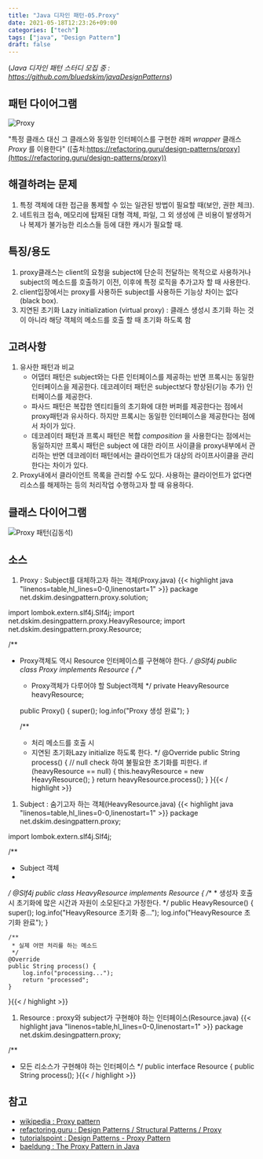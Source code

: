```yaml
---
title: "Java 디자인 패턴-05.Proxy"
date: 2021-05-18T12:23:26+09:00
categories: ["tech"]
tags: ["java", "Design Pattern"]
draft: false
---
```


(*Java 디자인 패턴 스터디 모집 중 : https://github.com/bluedskim/javaDesignPatterns*)

## 패턴 다이어그램

![Proxy](https://refactoring.guru/images/patterns/content/proxy/proxy-2x.png?id=fb3d14e21c210a758d47 "Proxy")

"특정 클래스 대신 그 클래스와 동일한 인터페이스를 구현한 래퍼 _wrapper_ 클래스 _Proxy_ 를 이용한다" ([출처:https://refactoring.guru/design-patterns/proxy](https://refactoring.guru/design-patterns/proxy))

## 해결하려는 문제

1. 특정 객체에 대한 접근을 통제할 수 있는 일관된 방법이 필요할 때(보안, 권한 체크).
1. 네트워크 접속, 메모리에 탑재된 대형 객체, 파일, 그 외 생성에 큰 비용이 발생하거나 복제가 불가능한 리소스들 등에 대한 캐시가 필요할 때.
## 특징/용도
1. proxy클래스는 client의 요청을 subject에 단순히 전달하는 목적으로 사용하거나 subject의 메소드를 호출하기 이전, 이후에 특정 로직을 추가고자 할 때 사용한다.
1. client입장에서는 proxy를 사용하든 subject를 사용하든 기능상 차이는 없다(black box).
1. 지연된 초기화 Lazy initialization (virtual proxy) : 클래스 생성시 초기화 하는 것이 아니라 해당 객체의 메소드를 호출 할 때 초기화 하도록 함 

## 고려사항

1. 유사한 패턴과 비교
   * 어댑터 패턴은 subject와는 다른 인터페이스를 제공하는 반면 프록시는 동일한 인터페이스을 제공한다. 데코레이터 패턴은 subject보다 향상된(기능 추가) 인터페이스를 제공한다.
   * 파사드 패턴은 복잡한 엔티티들의 초기화에 대한 버퍼를 제공한다는 점에서 proxy패턴과 유사하다. 하지만 프록시는 동일한 인터페이스을 제공한다는 점에서 차이가 있다. 
   * 데코레이터 패턴과 프록시 패턴은 복합 _composition_ 을 사용한다는 점에서는 동일하지만 프록시 패턴은 subject 에 대한 라이프 사이클을 proxy내부에서 관리하는 반면 데코레이터 패턴에서는 클라이언트가 대상의 라이프사이클을 관리한다는 차이가 있다.
1. Proxy내에서 클라이언트 목록을 관리할 수도 있다. 사용하는 클라이언트가 없다면 리소스를 해제하는 등의 처리작업 수행하고자 할 때 유용하다.

## 클래스 다이어그램

![Proxy 패턴(김동석)](https://www.plantuml.com/plantuml/png/bP71IiD048RFxbCC1MbxQ78l8ZruwALGr1VOPAVDQZORTYR1e892RWhYKL3F7XMy-4erVGUt1Ymj23gduPzlvfzXHiJISM5Ic3fxLi7ozcLPl_SM7rUVTmzD_TGN8j4A0KtE5HWq4JhQb3YnYeHWpId-EYL1gT11mfpJC0pdcfCY2c9hmYWjKD6fDk69BEK1afvdKycCBYCnizOdq3pVD_LRS_EuUBs6NIKPUvtAHp2P14freJiU3utf-6M5pdp3JCO8XqYsS3uv5pjv4QKwXYDsEfj3xcoCHBs-k1GYJYKHZ56MrRywsal_J1uZyOekhLOhg5LQxCTtxo88DbVPgdsF4gtrO7yB5MkZWI-kzH5coh_u2m00 "Proxy 패턴(김동석)")

## 소스
1. Proxy : Subject를 대체하고자 하는 객체(Proxy.java)
    {{< highlight java "linenos=table,hl_lines=0-0,linenostart=1" >}}
package net.dskim.desingpattern.proxy.solution;

import lombok.extern.slf4j.Slf4j;
import net.dskim.desingpattern.proxy.HeavyResource;
import net.dskim.desingpattern.proxy.Resource;

/**
 * Proxy객체도 역시 Resource 인터페이스를 구현해야 한다.
 */
@Slf4j
public class Proxy implements Resource {
	/**
	 * Proxy객체가 다루어야 할 Subject객체
	 */
	private HeavyResource heavyResource;

	public Proxy() {
		super();
		log.info("Proxy 생성 완료");
	}

	/**
	 * 처리 메소드를 호출 시
	 * 지연된 초기화Lazy initialize 하도록 한다.
	 */
	@Override
	public String process() {
		// null check 하여 불필요한 초기화를 피한다.
		if (heavyResource == null) {
			this.heavyResource = new HeavyResource();
		}
		return heavyResource.process();
	}
}{{< / highlight >}}
1. Subject : 숨기고자 하는 객체(HeavyResource.java)
    {{< highlight java "linenos=table,hl_lines=0-0,linenostart=1" >}}
package net.dskim.desingpattern.proxy;

import lombok.extern.slf4j.Slf4j;

/**
 * Subject 객체
 * 
 */
@Slf4j
public class HeavyResource implements Resource {
	/**
	 * 생성자 호출시 초기화에 많은 시간과 자원이 소모된다고 가정한다.
	 */	
	public HeavyResource() {
		super();
		log.info("HeavyResource 초기화 중...");
		log.info("HeavyResource 초기화 완료");
	}

	/**
	 * 실제 어떤 처리를 하는 메소드
	 */
	@Override
	public String process() {
		log.info("processing...");
		return "processed";
	}

}{{< / highlight >}}
1. Resource : proxy와 subject가 구현해야 하는 인터페이스(Resource.java)
    {{< highlight java "linenos=table,hl_lines=0-0,linenostart=1" >}}
package net.dskim.desingpattern.proxy;

/**
 * 모든 리소스가 구현해야 하는 인터페이스
 */
public interface Resource {
    public String process();
}{{< / highlight >}}

## 참고

* [wikipedia : Proxy pattern](https://en.wikipedia.org/wiki/Proxy_pattern)
* [refactoring.guru : Design Patterns / Structural Patterns / Proxy](https://refactoring.guru/design-patterns/proxy)
* [tutorialspoint : Design Patterns - Proxy Pattern](https://www.tutorialspoint.com/design_pattern/proxy_pattern.htm)
* [baeldung : The Proxy Pattern in Java](https://www.baeldung.com/java-proxy-pattern)
